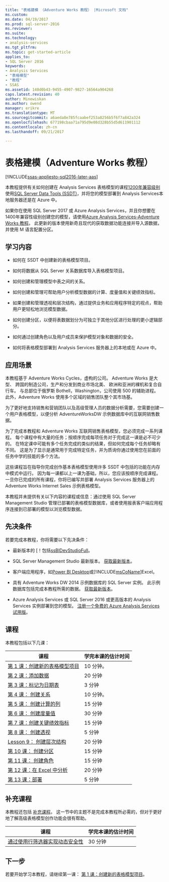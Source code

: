 ```yaml
---
title: "表格建模 （Adventure Works 教程） |Microsoft 文档"
ms.custom: 
ms.date: 04/19/2017
ms.prod: sql-server-2016
ms.reviewer: 
ms.suite: 
ms.technology:
- analysis-services
ms.tgt_pltfrm: 
ms.topic: get-started-article
applies_to:
- SQL Server 2016
keywords:
- Analysis Services
- "表格模型"
- "教程"
- SSAS
ms.assetid: 140d0b43-9455-4907-9827-16564a904268
caps.latest.revision: 40
author: Minewiskan
ms.author: owend
manager: erikre
ms.translationtype: MT
ms.sourcegitcommit: a6aeda8e785fcaabef253a8256b5f6f7a842a324
ms.openlocfilehash: 677198cbaa71a795d9e08d328b55d5d611901112
ms.contentlocale: zh-cn
ms.lasthandoff: 09/21/2017

---
```

# <a name="tabular-modeling-adventure-works-tutorial"></a>表格建模（Adventure Works 教程）
[!INCLUDE[ssas-appliesto-sql2016-later-aas](../includes/ssas-appliesto-sql2016-later-aas.md)]

本教程提供有关如何创建在 Analysis Services 表格模型的课程[1200年兼容级别](../analysis-services/tabular-models/compatibility-level-for-tabular-models-in-analysis-services.md)使用[SQL Server Data Tools (SSDT)](https://docs.microsoft.com/sql/ssdt/download-sql-server-data-tools-ssdt)，并将您的模型部署到 Analysis Services本地服务器还是在 Azure 中。  
 
如果你在使用 SQL Server 2017 或 Azure Analysis Services，并且你想要在 1400年兼容性级别创建您的模型，请使用[Azure Analysis Services-Adventure Works 教程](https://review.docs.microsoft.com/azure/analysis-services/tutorials/aas-adventure-works-tutorial?branch=master)。 此更新的版本使用新奇且现代的获取数据功能连接并导入源数据，并使用 M 语言配置分区。
 
  
## <a name="what-youll-learn"></a>学习内容   
  
-   如何在 SSDT 中创建新的表格模型项目。
  
-   如何将数据从 SQL Server 关系数据库导入表格模型项目。  
  
-   如何创建和管理模型中表之间的关系。  
  
-   如何创建和管理可帮助用户分析模型数据的计算、度量值和关键绩效指标。  
  
-   如果创建和管理透视和层次结构，通过提供业务和应用程序特定的视点，帮助用户更轻松地浏览模型数据。  
  
-   如何创建分区，以便将表数据划分为可独立于其他分区进行处理的更小逻辑部分。  
  
-   如何通过创建角色以及用户成员来保护模型对象和数据的安全。  
  
-   如何将表格模型部署到 Analysis Services 服务器上的本地或在 Azure 中。  
  
## <a name="scenario"></a>应用场景  
本教程基于 Adventure Works Cycles，虚构的公司。 Adventure Works 是大型、 跨国的制造公司，生产和分发到商业市场北美、 欧洲和亚洲的裸机和复合自行车。 与总部位于俄罗斯 Bothell，Washington，公司使用 500 的辅助进程。 此外，Adventure Works 使用多个区域的销售团队整个其市场基。  
  
为了更好地支持销售和营销团队以及高级管理人员的数据分析需要，您需要创建一个用户表格模型，以便分析 AdventureWorksDW 示例数据库中的互联网销售数据。  
  
为了完成本教程和 Adventure Works 互联网销售表格模型，您必须完成一系列课程。 每个课程中有大量的任务；按顺序完成每项任务对于完成这一课是必不可少的。 在特定课中可能有多个任务完成的类似的结果，但如何完成每个任务却略有不同。 这是为了显示是通常用于完成特定任务，并为质询你通过使用您在前面的任务中学的技能的多个方法。  
  
这些课程旨在指导你完成创作基本表格模型使用许多 SSDT 中包括的功能在内存中模式中运行。 因为每一课都以上一课为基础，所以，您应该按顺序完成课程。 一旦你已完成的所有课程，你将已编写并部署 Analysis Services 服务器上的 Adventure Works Internet Sales 示例表格模型。  
  
本教程并未提供有关以下内容的课程或信息：通过使用 SQL Server Management Studio 管理已部署的表格模型数据库，或者使用报表客户端应用程序连接到已部署的模型以浏览模型数据。  
  
## <a name="prerequisites"></a>先决条件  
若要完成本教程，你将需要以下先决条件：  
  
-   最新版本的 [！包括[ssBIDevStudioFull](/sql-docs/docs/ssdt/download-sql-server-data-tools-ssdt)。

-   SQL Server Management Studio 最新版本。 [获取最新版本](https://docs.microsoft.com/sql/ssms/download-sql-server-management-studio-ssms)。 
  
-   客户端应用程序，如[Power BI Desktop](https://powerbi.microsoft.com/desktop/)或[!INCLUDE[msCoName](../includes/msconame-md.md)]Excel。    
  
-   具有 Adventure Works DW 2014 示例数据库的 SQL Server 实例。 此示例数据库包括完成本教程所需的数据。 [获取最新版本](http://go.microsoft.com/fwlink/?LinkID=335807)。  
  

-   Azure Analysis Services 或 SQL Server 2016 或更高版本的 Analysis Services 实例部署到您的模型。 [注册一个免费的 Azure Analysis Services 试用版](https://azure.microsoft.com/services/analysis-services/)。
  
## <a name="lessons"></a>课程  
本教程包括以下几课：  
  
|课程|学完本课的估计时间|  
|----------|------------------------------|  
|[第 1 课：创建新的表格模型项目](../analysis-services/lesson-1-create-a-new-tabular-model-project.md)|10 分钟。|  
|[第 2 课：添加数据](../analysis-services/lesson-2-add-data.md)|20 分钟|  
|[第 3 课：标记为日期表](../analysis-services/lesson-3-mark-as-date-table.md)|3 分钟|  
|[第 4 课： 创建关系](../analysis-services/lesson-4-create-relationships.md)|10 分钟。|  
|[第 5 课： 创建计算的列](../analysis-services/lesson-5-create-calculated-columns.md)|15 分钟|
|[第 6 课： 创建度量值](../analysis-services/lesson-6-create-measures.md)|30 分钟|  
|[第 7 课：创建关键绩效指标](../analysis-services/lesson-7-create-key-performance-indicators.md)|15 分钟|  
|[第 8 课： 创建透视](../analysis-services/lesson-8-create-perspectives.md)|5 分钟|  
|[Lesson 9： 创建层次结构](../analysis-services/lesson-9-create-hierarchies.md)|20 分钟|  
|[第 10 课： 创建分区](../analysis-services/lesson-10-create-partitions.md)|15 分钟|  
|[第 11 课： 创建角色](../analysis-services/lesson-11-create-roles.md)|15 分钟|  
|[第 12 课：在 Excel 中分析](../analysis-services/lesson-12-analyze-in-excel.md)|20 分钟| 
|[第 13 课：部署](../analysis-services/lesson-13-deploy.md)|5 分钟|  
  
## <a name="supplemental-lessons"></a>补充课程  
本教程还包括 [补充课程](http://msdn.microsoft.com/library/2018456f-b4a6-496c-89fb-043c62d8b82e)。 这一节中的主题不是完成本教程所必需的，但对于更好地了解高级表格模型创作功能会很有帮助。  
  
|课程|学完本课的估计时间|  
|----------|------------------------------|  
|[通过使用行筛选器实现动态安全性](../analysis-services/supplemental-lesson-implement-dynamic-security-by-using-row-filters.md)|30 分钟|  

  
## <a name="next-step"></a>下一步  
若要开始学习本教程，请继续第一课： [第 1 课：创建新的表格模型项目](../analysis-services/lesson-1-create-a-new-tabular-model-project.md)。  
  
  
  


